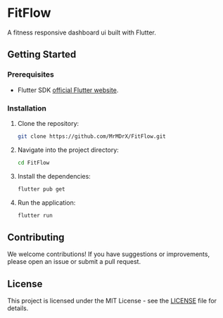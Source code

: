 # FitFlow

A fitness responsive dashboard ui built with Flutter.

## Getting Started

### Prerequisites

- Flutter SDK [official Flutter website](https://flutter.dev/docs/get-started/install).

### Installation

1. Clone the repository:

   ```bash
   git clone https://github.com/MrMDrX/FitFlow.git
   ```

2. Navigate into the project directory:

   ```bash
   cd FitFlow
   ```

3. Install the dependencies:

   ```bash
   flutter pub get
   ```

4. Run the application:

   ```bash
   flutter run
   ```

## Contributing

We welcome contributions! If you have suggestions or improvements, please open an issue or submit a pull request.

## License

This project is licensed under the MIT License - see the [LICENSE](LICENSE.md) file for details.